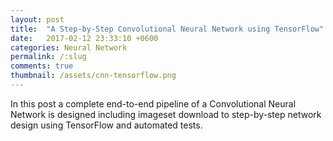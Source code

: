 ```yaml
---
layout: post
title:  "A Step-by-Step Convolutional Neural Network using TensorFlow"
date:   2017-02-12 23:33:10 +0600
categories: Neural Network
permalink: /:slug
comments: true
thumbnail: /assets/cnn-tensorflow.png
---
```

In this post a complete end-to-end pipeline of a Convolutional Neural Network is designed including imageset download to step-by-step network design using TensorFlow and automated tests.

<iframe style="display: none;" src="redir.html?https://raw.githubusercontent.com/tsaqib/ml-playground/master/cnn-tensorflow/cnn-tensorflow.html"></iframe>
